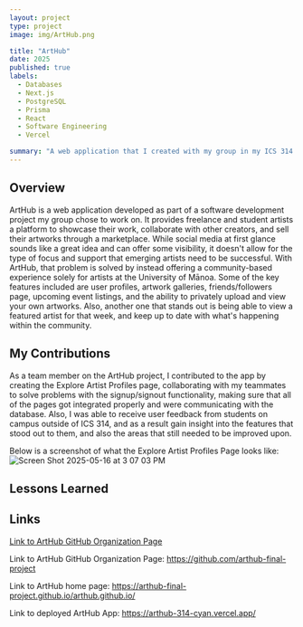 ```yaml
---
layout: project
type: project
image: img/ArtHub.png

title: "ArtHub"
date: 2025
published: true
labels:
  - Databases
  - Next.js
  - PostgreSQL
  - Prisma
  - React
  - Software Engineering
  - Vercel

summary: "A web application that I created with my group in my ICS 314 Software Engineering class."
---
```


## Overview
ArtHub is a web application developed as part of a software development project my group chose to work on. It provides freelance and student artists a platform to showcase their work, collaborate with other creators, and sell their artworks through a marketplace. While social media at first glance sounds like a great idea and can offer some visibility, it doesn't allow for the type of focus and support that emerging artists need to be successful. With ArtHub, that problem is solved by instead offering a community-based experience solely for artists at the University of Mānoa. Some of the key features included are user profiles, artwork galleries, friends/followers page, upcoming event listings, and the ability to privately upload and view your own artworks. Also, another one that stands out is being able to view a featured artist for that week, and keep up to date with what's happening within the community.

## My Contributions
As a team member on the ArtHub project, I contributed to the app by creating the Explore Artist Profiles page, collaborating with my teammates to solve problems with the signup/signout functionality, making sure that all of the pages got integrated properly and were communicating with the database. Also, I was able to receive user feedback from students on campus outside of ICS 314, and as a result gain insight into the features that stood out to them, and also the areas that still needed to be improved upon.

Below is a screenshot of what the Explore Artist Profiles Page looks like:
![Screen Shot 2025-05-16 at 3 07 03 PM](https://github.com/user-attachments/assets/cbfa2490-00b8-4ad7-aa29-7eecadf2adbf)

## Lessons Learned


## Links
[Link to ArtHub GitHub Organization Page](https://github.com/arthub-final-project)

Link to ArtHub GitHub Organization Page:
<https://github.com/arthub-final-project>

Link to ArtHub home page:
<https://arthub-final-project.github.io/arthub.github.io/>

Link to deployed ArtHub App:
<https://arthub-314-cyan.vercel.app/>
